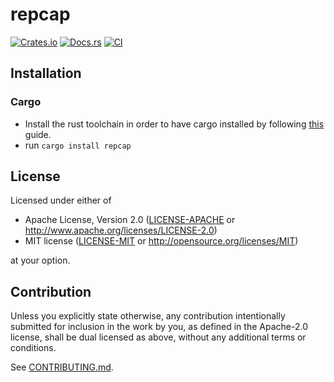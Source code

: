 # repcap

[![Crates.io](https://img.shields.io/crates/v/repcap.svg)](https://crates.io/crates/repcap)
[![Docs.rs](https://docs.rs/repcap/badge.svg)](https://docs.rs/repcap)
[![CI](https://github.com/Lemorz56/repcap/workflows/CI/badge.svg)](https://github.com/Lemorz56/repcap/actions)

## Installation

### Cargo

* Install the rust toolchain in order to have cargo installed by following
  [this](https://www.rust-lang.org/tools/install) guide.
* run `cargo install repcap`

## License

Licensed under either of

 * Apache License, Version 2.0
   ([LICENSE-APACHE](LICENSE-APACHE) or http://www.apache.org/licenses/LICENSE-2.0)
 * MIT license
   ([LICENSE-MIT](LICENSE-MIT) or http://opensource.org/licenses/MIT)

at your option.

## Contribution

Unless you explicitly state otherwise, any contribution intentionally submitted
for inclusion in the work by you, as defined in the Apache-2.0 license, shall be
dual licensed as above, without any additional terms or conditions.

See [CONTRIBUTING.md](CONTRIBUTING.md).

